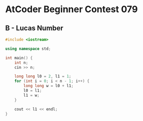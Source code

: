 # AtCoder Beginner Contest 079
## B - Lucas Number
```cpp
#include <iostream>

using namespace std;

int main() {
    int n;
    cin >> n;

    long long l0 = 2, l1 = 1;
    for (int i = 0; i < n - 1; i++) {
        long long w = l0 + l1;
        l0 = l1;
        l1 = w;
    }

    cout << l1 << endl;
}
```
